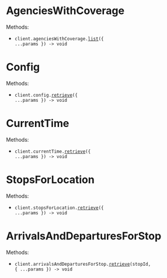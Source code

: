 # AgenciesWithCoverage

Methods:

- <code title="get /api/where/agencies-with-coverage.json">client.agenciesWithCoverage.<a href="./src/resources/agencies-with-coverage.ts">list</a>({ ...params }) -> void</code>

# Config

Methods:

- <code title="get /api/where/config.json">client.config.<a href="./src/resources/config.ts">retrieve</a>({ ...params }) -> void</code>

# CurrentTime

Methods:

- <code title="get /api/where/current-time.json">client.currentTime.<a href="./src/resources/current-time.ts">retrieve</a>({ ...params }) -> void</code>

# StopsForLocation

Methods:

- <code title="get /api/where/stops-for-location.json">client.stopsForLocation.<a href="./src/resources/stops-for-location.ts">retrieve</a>({ ...params }) -> void</code>

# ArrivalsAndDeparturesForStop

Methods:

- <code title="get /api/where/arrivals-and-departures-for-stop/{stopID}.json">client.arrivalsAndDeparturesForStop.<a href="./src/resources/arrivals-and-departures-for-stop.ts">retrieve</a>(stopId, { ...params }) -> void</code>
